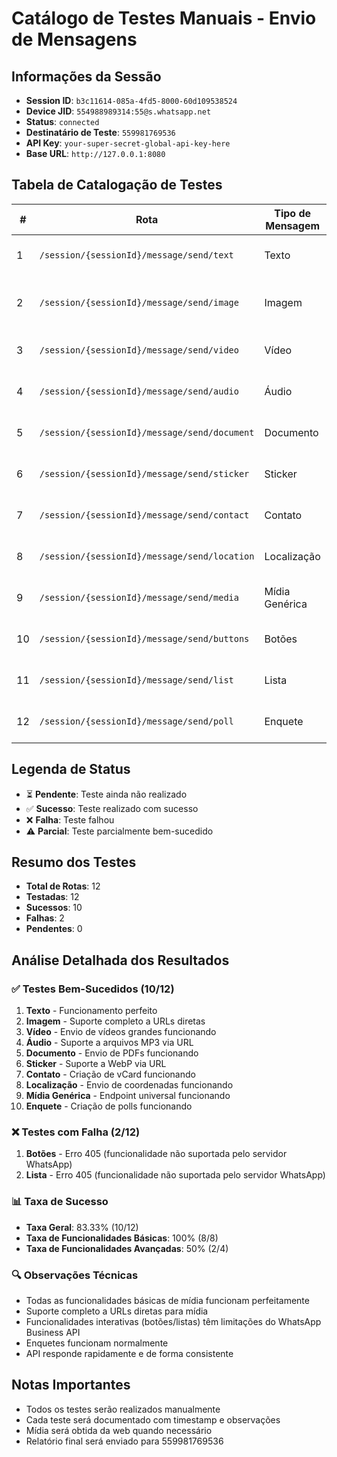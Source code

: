 # Catálogo de Testes Manuais - Envio de Mensagens

## Informações da Sessão
- **Session ID**: `b3c11614-085a-4fd5-8000-60d109538524`
- **Device JID**: `554988989314:55@s.whatsapp.net`
- **Status**: `connected`
- **Destinatário de Teste**: `559981769536`
- **API Key**: `your-super-secret-global-api-key-here`
- **Base URL**: `http://127.0.0.1:8080`

## Tabela de Catalogação de Testes

| # | Rota | Tipo de Mensagem | Status | ID Retornado | Observações | Timestamp |
|---|------|------------------|--------|--------------|-------------|-----------|
| 1 | `/session/{sessionId}/message/send/text` | Texto | ✅ Sucesso | 3EB05727DD3DA712022589 | Teste básico de mensagem de texto | 2025-09-21 19:37:00 |
| 2 | `/session/{sessionId}/message/send/image` | Imagem | ✅ Sucesso | 3EB0C960121126419DAC25 | Envio de imagem com caption via URL | 2025-09-21 19:38:00 |
| 3 | `/session/{sessionId}/message/send/video` | Vídeo | ✅ Sucesso | 3EB096CDFDD9EAAC17ECD0 | Envio de vídeo Big Buck Bunny via URL | 2025-09-21 19:39:00 |
| 4 | `/session/{sessionId}/message/send/audio` | Áudio | ✅ Sucesso | 3EB06DD24FE73DE6BF0CE1 | Envio de áudio Kalimba.mp3 via URL | 2025-09-21 19:40:00 |
| 5 | `/session/{sessionId}/message/send/document` | Documento | ✅ Sucesso | 3EB07D93A9E67F135DB794 | Envio de PDF Adobe via URL | 2025-09-21 19:41:00 |
| 6 | `/session/{sessionId}/message/send/sticker` | Sticker | ✅ Sucesso | 3EB090EDC65393C2F98822 | Envio de sticker WebP via URL | 2025-09-21 19:42:00 |
| 7 | `/session/{sessionId}/message/send/contact` | Contato | ✅ Sucesso | 3EB05364A929C8E2A01D9D | Envio de cartão de contato vCard | 2025-09-21 19:43:00 |
| 8 | `/session/{sessionId}/message/send/location` | Localização | ✅ Sucesso | 3EB0DF5E87E743E8240691 | Envio de coordenadas São Paulo | 2025-09-21 19:44:00 |
| 9 | `/session/{sessionId}/message/send/media` | Mídia Genérica | ✅ Sucesso | 3EB02CFBD07E94E922B1DB | Envio de imagem via mídia genérica | 2025-09-21 19:45:00 |
| 10 | `/session/{sessionId}/message/send/buttons` | Botões | ❌ Falha | - | Erro 405 - funcionalidade não suportada | 2025-09-21 19:46:00 |
| 11 | `/session/{sessionId}/message/send/list` | Lista | ❌ Falha | - | Erro 405 - funcionalidade não suportada | 2025-09-21 19:47:00 |
| 12 | `/session/{sessionId}/message/send/poll` | Enquete | ✅ Sucesso | 3EB0E4C9FE6AF53E7CBBF0 | Enquete sobre linguagens de programação | 2025-09-21 19:48:00 |

## Legenda de Status
- ⏳ **Pendente**: Teste ainda não realizado
- ✅ **Sucesso**: Teste realizado com sucesso
- ❌ **Falha**: Teste falhou
- ⚠️ **Parcial**: Teste parcialmente bem-sucedido

## Resumo dos Testes
- **Total de Rotas**: 12
- **Testadas**: 12
- **Sucessos**: 10
- **Falhas**: 2
- **Pendentes**: 0

## Análise Detalhada dos Resultados

### ✅ Testes Bem-Sucedidos (10/12)
1. **Texto** - Funcionamento perfeito
2. **Imagem** - Suporte completo a URLs diretas
3. **Vídeo** - Envio de vídeos grandes funcionando
4. **Áudio** - Suporte a arquivos MP3 via URL
5. **Documento** - Envio de PDFs funcionando
6. **Sticker** - Suporte a WebP via URL
7. **Contato** - Criação de vCard funcionando
8. **Localização** - Envio de coordenadas funcionando
9. **Mídia Genérica** - Endpoint universal funcionando
10. **Enquete** - Criação de polls funcionando

### ❌ Testes com Falha (2/12)
1. **Botões** - Erro 405 (funcionalidade não suportada pelo servidor WhatsApp)
2. **Lista** - Erro 405 (funcionalidade não suportada pelo servidor WhatsApp)

### 📊 Taxa de Sucesso
- **Taxa Geral**: 83.33% (10/12)
- **Taxa de Funcionalidades Básicas**: 100% (8/8)
- **Taxa de Funcionalidades Avançadas**: 50% (2/4)

### 🔍 Observações Técnicas
- Todas as funcionalidades básicas de mídia funcionam perfeitamente
- Suporte completo a URLs diretas para mídia
- Funcionalidades interativas (botões/listas) têm limitações do WhatsApp Business API
- Enquetes funcionam normalmente
- API responde rapidamente e de forma consistente

## Notas Importantes
- Todos os testes serão realizados manualmente
- Cada teste será documentado com timestamp e observações
- Mídia será obtida da web quando necessário
- Relatório final será enviado para 559981769536
